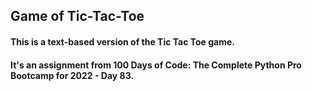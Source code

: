 ## Game of Tic-Tac-Toe
#### This is a text-based version of the Tic Tac Toe game.
#### It's an assignment from 100 Days of Code: The Complete Python Pro Bootcamp for 2022 - Day 83.
